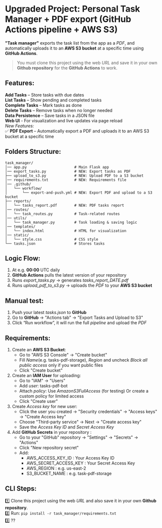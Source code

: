 # Upgraded Project: Personal Task Manager + PDF export (GitHub Actions pipeline + AWS S3)
**"Task manager"** exports the task list from the app as a *PDF*, and automatically uploads it to an **AWS S3 bucket** at a specific time using **GitHub Actions**.
> You must clone this project using the web *URL* and save it in your own **Github repository** for the **GitHub Actions** to work.

## Features:
**Add Tasks** – Store tasks with due dates \
**List Tasks** – Show pending and completed tasks \
**Complete Tasks** – Mark tasks as done \
**Delete Tasks** – Remove tasks when no longer needed \
**Data Persistence** – Save tasks in a JSON file \
**Web UI** - For visualization and live updates via page reload \
*New Features:* \
✅ **PDF Export** – Automatically export a PDF and uploads it to an AWS S3 bucket at a specific time

## Folders Structure:
```
task_manager/
│── app.py                      # Main Flask app
│── export_tasks.py             # NEW: Export tasks as PDF
├── upload_to_s3.py             # NEW: Upload PDF to a S3 bucket
│── requirements.txt            # NEW: Requirements file
│── .github/
│   └── workflow/
│       └── export-and-push.yml # NEW: Export PDF and upload to a S3 bucket
├── reports/
│   └── tasks_report.pdf        # NEW: PDF tasks report
│── routes/
│   └── task_routes.py          # Task-related routes
│── utils/
│   └── task_manager.py         # Task loading & saving logic
│── templates/
│   └── index.html              # HTML for visualization
│── static/
│   └── style.css               # CSS style
└── tasks.json                  # Stores tasks
```

## Logic Flow:
1. At e.g. **00:00** UTC daily 
2. **GitHub Actions** pulls the latest version of your repository
3. Runs *export_tasks.py* → generates *tasks_report_DATE.pdf*
4. Runs *upload_pdf_to_s3.py* → uploads the *PDF* to your **AWS S3 bucket**

## Manual test:
1. Push your latest *tasks.json* to **GitHub**
2. Go to **GitHub** → "Actions tab" → "Export Tasks and Upload to S3"
3. Click “Run workflow”, it will run the full *pipeline* and upload the *PDF*

## Requirements:
1. Create an **AWS S3 Bucket**:
    - Go to "AWS S3 Console" → "Create bucket"
    - Fill *Name*(e.g. tasks-pdf-storage), *Region* and uncheck *Block all public access* only if you want public files
    - Click "Create bucket"
2. Create an **IAM User** for uploading:
    - Go to "IAM" → "Users"
    - Add *user*: tasks-pdf-bot
    - Attach *policy*: Use *AmazonS3FullAccess* (for testing) Or create a custom policy for limited access
    - Click "Create user"
3. Create *Access key* for new user:
    - Click the user you created → "Security credentials" → "Access keys" → "Create Access key"
    - Choose "Third-party service" → Next → "Create access key"
    - Save the *Access Key ID* and *Secret Access Key*
3. Add **GitHub Secrets** in your repository :
    - Go to your "GitHub" repository → "Settings" → "Secrets" → "Actions" 
    - Click "New repository secret"
    - Add:
        - AWS_ACCESS_KEY_ID : Your Access Key ID
        - AWS_SECRET_ACCESS_KEY : Your Secret Access Key
        - AWS_REGION : 	e.g. us-east-2
        - S3_BUCKET_NAME : e.g. task-pdf-storage

## CLI Steps:
1️⃣ Clone this project using the web *URL* and also save it in your own **Github repository**. \
2️⃣ Run: ```pip install -r task_manager/requirements.txt``` \
3️⃣ ??
